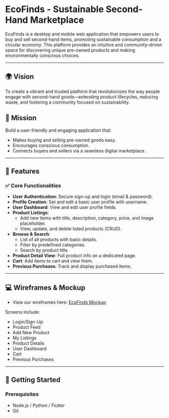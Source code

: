 # EcoFinds - Sustainable Second-Hand Marketplace

EcoFinds is a desktop and mobile web application that empowers users to buy and sell second-hand items, promoting sustainable consumption and a circular economy. This platform provides an intuitive and community-driven space for discovering unique pre-owned products and making environmentally conscious choices.

---

## 🌍 Vision

To create a vibrant and trusted platform that revolutionizes the way people engage with second-hand goods—extending product lifecycles, reducing waste, and fostering a community focused on sustainability.

## 🎯 Mission

Build a user-friendly and engaging application that:
- Makes buying and selling pre-owned goods easy.
- Encourages conscious consumption.
- Connects buyers and sellers via a seamless digital marketplace.

---

## 🧩 Features

### ✅ Core Functionalities
- **User Authentication**: Secure sign-up and login (email & password).
- **Profile Creation**: Set and edit a basic user profile with username.
- **User Dashboard**: View and edit user profile fields.
- **Product Listings**:
  - Add new items with title, description, category, price, and image placeholder.
  - View, update, and delete listed products (CRUD).
- **Browse & Search**:
  - List of all products with basic details.
  - Filter by predefined categories.
  - Search by product title.
- **Product Detail View**: Full product info on a dedicated page.
- **Cart**: Add items to cart and view them.
- **Previous Purchases**: Track and display purchased items.

---

## 💻 Wireframes & Mockup

- View our wireframes here: [EcoFinds Mockup](https://app.excalidraw.com/l/65VNwvy7c4X/FL5ME7rGhs)

Screens include:
- Login/Sign-Up
- Product Feed
- Add New Product
- My Listings
- Product Details
- User Dashboard
- Cart
- Previous Purchases

---

## 🚀 Getting Started

### Prerequisites

- Node.js / Python / Flutter 
- Git


